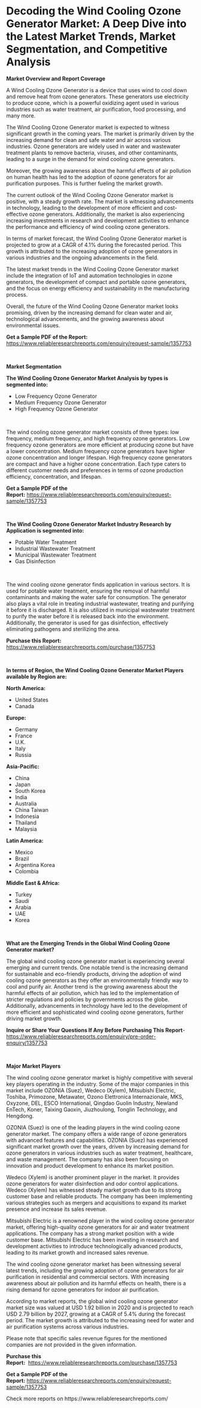 <p><h1>Decoding the Wind Cooling Ozone Generator Market: A Deep Dive into the Latest Market Trends, Market Segmentation, and Competitive Analysis</h1></p><p><strong>Market Overview and Report Coverage</strong></p>
<p><p>A Wind Cooling Ozone Generator is a device that uses wind to cool down and remove heat from ozone generators. These generators use electricity to produce ozone, which is a powerful oxidizing agent used in various industries such as water treatment, air purification, food processing, and many more. </p><p>The Wind Cooling Ozone Generator market is expected to witness significant growth in the coming years. The market is primarily driven by the increasing demand for clean and safe water and air across various industries. Ozone generators are widely used in water and wastewater treatment plants to remove bacteria, viruses, and other contaminants, leading to a surge in the demand for wind cooling ozone generators.</p><p>Moreover, the growing awareness about the harmful effects of air pollution on human health has led to the adoption of ozone generators for air purification purposes. This is further fueling the market growth.</p><p>The current outlook of the Wind Cooling Ozone Generator market is positive, with a steady growth rate. The market is witnessing advancements in technology, leading to the development of more efficient and cost-effective ozone generators. Additionally, the market is also experiencing increasing investments in research and development activities to enhance the performance and efficiency of wind cooling ozone generators.</p><p>In terms of market forecast, the Wind Cooling Ozone Generator market is projected to grow at a CAGR of 4.1% during the forecasted period. This growth is attributed to the increasing adoption of ozone generators in various industries and the ongoing advancements in the field. </p><p>The latest market trends in the Wind Cooling Ozone Generator market include the integration of IoT and automation technologies in ozone generators, the development of compact and portable ozone generators, and the focus on energy efficiency and sustainability in the manufacturing process.</p><p>Overall, the future of the Wind Cooling Ozone Generator market looks promising, driven by the increasing demand for clean water and air, technological advancements, and the growing awareness about environmental issues.</p></p>
<p><strong>Get a Sample PDF of the Report:</strong> <a href="https://www.reliableresearchreports.com/enquiry/request-sample/1357753">https://www.reliableresearchreports.com/enquiry/request-sample/1357753</a></p>
<p>&nbsp;</p>
<p><strong>Market Segmentation</strong></p>
<p><strong>The Wind Cooling Ozone Generator Market Analysis by types is segmented into:</strong></p>
<p><ul><li>Low Frequency Ozone Generator</li><li>Medium Frequency Ozone Generator</li><li>High Frequency Ozone Generator</li></ul></p>
<p>&nbsp;</p>
<p><p>The wind cooling ozone generator market consists of three types: low frequency, medium frequency, and high frequency ozone generators. Low frequency ozone generators are more efficient at producing ozone but have a lower concentration. Medium frequency ozone generators have higher ozone concentration and longer lifespan. High frequency ozone generators are compact and have a higher ozone concentration. Each type caters to different customer needs and preferences in terms of ozone production efficiency, concentration, and lifespan.</p></p>
<p><strong>Get a Sample PDF of the Report:</strong>&nbsp;<a href="https://www.reliableresearchreports.com/enquiry/request-sample/1357753">https://www.reliableresearchreports.com/enquiry/request-sample/1357753</a></p>
<p>&nbsp;</p>
<p><strong>The Wind Cooling Ozone Generator Market Industry Research by Application is segmented into:</strong></p>
<p><ul><li>Potable Water Treatment</li><li>Industrial Wastewater Treatment</li><li>Municipal Wastewater Treatment</li><li>Gas Disinfection</li></ul></p>
<p>&nbsp;</p>
<p><p>The wind cooling ozone generator finds application in various sectors. It is used for potable water treatment, ensuring the removal of harmful contaminants and making the water safe for consumption. The generator also plays a vital role in treating industrial wastewater, treating and purifying it before it is discharged. It is also utilized in municipal wastewater treatment to purify the water before it is released back into the environment. Additionally, the generator is used for gas disinfection, effectively eliminating pathogens and sterilizing the area.</p></p>
<p><strong>Purchase this Report:</strong>&nbsp; <a href="https://www.reliableresearchreports.com/purchase/1357753">https://www.reliableresearchreports.com/purchase/1357753</a></p>
<p>&nbsp;</p>
<p><strong>In terms of Region, the Wind Cooling Ozone Generator Market Players available by Region are:</strong></p>
<p>
    <p> <strong> North America: </strong>
        <ul>
            <li>United States</li>
            <li>Canada</li>
        </ul>
        </p> 
    <p> <strong> Europe: </strong>
        <ul>
            <li>Germany</li>
            <li>France</li>
            <li>U.K.</li>
            <li>Italy</li>
            <li>Russia</li>
        </ul>
        </p> 
    <p> <strong> Asia-Pacific: </strong>
        <ul>
            <li>China</li>
            <li>Japan</li>
            <li>South Korea</li>
            <li>India</li>
            <li>Australia</li>
            <li>China Taiwan</li>
            <li>Indonesia</li>
            <li>Thailand</li>
            <li>Malaysia</li>
        </ul>
        </p> 
    <p> <strong> Latin America: </strong>
        <ul>
            <li>Mexico</li>
            <li>Brazil</li>
            <li>Argentina Korea</li>
            <li>Colombia</li>
        </ul>
        </p> 
    <p> <strong> Middle East & Africa: </strong>
        <ul>
            <li>Turkey</li>
            <li>Saudi</li>
            <li>Arabia</li>
            <li>UAE</li>
            <li>Korea</li>
        </ul>
    </p>
    </p>
<p>&nbsp;</p>
<p><strong>What are the Emerging Trends in the Global Wind Cooling Ozone Generator market?</strong></p>
<p><p>The global wind cooling ozone generator market is experiencing several emerging and current trends. One notable trend is the increasing demand for sustainable and eco-friendly products, driving the adoption of wind cooling ozone generators as they offer an environmentally friendly way to cool and purify air. Another trend is the growing awareness about the harmful effects of air pollution, which has led to the implementation of stricter regulations and policies by governments across the globe. Additionally, advancements in technology have led to the development of more efficient and sophisticated wind cooling ozone generators, further driving market growth.</p></p>
<p><strong>Inquire or Share Your Questions If Any Before Purchasing This Report</strong>- <a href="https://www.reliableresearchreports.com/enquiry/pre-order-enquiry/1357753">https://www.reliableresearchreports.com/enquiry/pre-order-enquiry/1357753</a></p>
<p>&nbsp;</p>
<p><strong>Major Market Players</strong></p>
<p><p>The wind cooling ozone generator market is highly competitive with several key players operating in the industry. Some of the major companies in this market include OZONIA (Suez), Wedeco (Xylem), Mitsubishi Electric, Toshiba, Primozone, Metawater, Ozono Elettronica Internazionale, MKS, Oxyzone, DEL, ESCO International, Qingdao Guolin Industry, Newland EnTech, Koner, Taixing Gaoxin, Jiuzhoulong, Tonglin Technology, and Hengdong.</p><p>OZONIA (Suez) is one of the leading players in the wind cooling ozone generator market. The company offers a wide range of ozone generators with advanced features and capabilities. OZONIA (Suez) has experienced significant market growth over the years, driven by increasing demand for ozone generators in various industries such as water treatment, healthcare, and waste management. The company has also been focusing on innovation and product development to enhance its market position.</p><p>Wedeco (Xylem) is another prominent player in the market. It provides ozone generators for water disinfection and odor control applications. Wedeco (Xylem) has witnessed steady market growth due to its strong customer base and reliable products. The company has been implementing various strategies such as mergers and acquisitions to expand its market presence and increase its sales revenue.</p><p>Mitsubishi Electric is a renowned player in the wind cooling ozone generator market, offering high-quality ozone generators for air and water treatment applications. The company has a strong market position with a wide customer base. Mitsubishi Electric has been investing in research and development activities to introduce technologically advanced products, leading to its market growth and increased sales revenue.</p><p>The wind cooling ozone generator market has been witnessing several latest trends, including the growing adoption of ozone generators for air purification in residential and commercial sectors. With increasing awareness about air pollution and its harmful effects on health, there is a rising demand for ozone generators for indoor air purification.</p><p>According to market reports, the global wind cooling ozone generator market size was valued at USD 1.92 billion in 2020 and is projected to reach USD 2.79 billion by 2027, growing at a CAGR of 5.4% during the forecast period. The market growth is attributed to the increasing need for water and air purification systems across various industries.</p><p>Please note that specific sales revenue figures for the mentioned companies are not provided in the given information.</p></p>
<p><strong>Purchase this Report:</strong>&nbsp;&nbsp;<a href="https://www.reliableresearchreports.com/purchase/1357753">https://www.reliableresearchreports.com/purchase/1357753</a></p>
<p></p>
<p><strong>Get a Sample PDF of the Report:</strong>&nbsp;<a href="https://www.reliableresearchreports.com/enquiry/request-sample/1357753">https://www.reliableresearchreports.com/enquiry/request-sample/1357753</a></p>
<p>Check more reports on https://www.reliableresearchreports.com/</p>